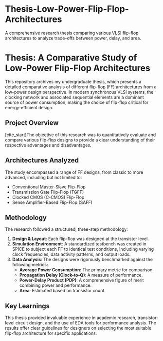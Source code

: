 # Thesis-Low-Power-Flip-Flop-Architectures
A comprehensive research thesis comparing various VLSI flip-flop architectures to analyze trade-offs between power, delay, and area. 
# Thesis: A Comparative Study of Low-Power Flip-Flop Architectures

This repository archives my undergraduate thesis, which presents a detailed comparative analysis of different flip-flop (FF) architectures from a low-power design perspective. In modern synchronous VLSI systems, the clocking network and associated sequential elements are a dominant source of power consumption, making the choice of flip-flop critical for energy-efficient design.

## Project Overview
[cite_start]The objective of this research was to quantitatively evaluate and compare various flip-flop designs to provide a clear understanding of their respective advantages and disadvantages. 

## Architectures Analyzed
The study encompassed a range of FF designs, from classic to more advanced, including but not limited to:
- Conventional Master-Slave Flip-Flop
- Transmission Gate Flip-Flop (TGFF)
- Clocked CMOS (C-CMOS) Flip-Flop
- Sense Amplifier-Based Flip-Flop (SAFF)

## Methodology
The research followed a structured, three-step methodology:
1.  **Design & Layout**: Each flip-flop was designed at the transistor level.
2. **Simulation Environment**: A standardized testbench was created in SPICE to subject each FF to identical test conditions, including varying clock frequencies, data activity patterns, and output loads. 
3.  **Data Analysis**: The designs were rigorously benchmarked against the following metrics:
    - **Average Power Consumption**: The primary metric for comparison.
    - **Propagation Delay (Clock-to-Q)**: A measure of performance.
    - **Power-Delay Product (PDP)**: A comprehensive figure of merit combining power and performance.
    - **Area**: Estimated based on transistor count.

## Key Learnings
This thesis provided invaluable experience in academic research, transistor-level circuit design, and the use of EDA tools for performance analysis. The results offer clear guidelines for designers on selecting the most suitable flip-flop architecture for specific applications.
